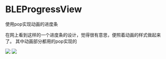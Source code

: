 # BLEProgressView
使用pop实现动画的进度条

在网上看到这样的一个进度条的设计，觉得很有意思，便照着动画的样式做起来了。
其中动画部分都用的pop实现的

![](https://raw.githubusercontent.com/blueeee/BLEProgressView/master/Images/fail.gif)   ![](https://raw.githubusercontent.com/blueeee/BLEProgressView/master/Images/success.gif)

